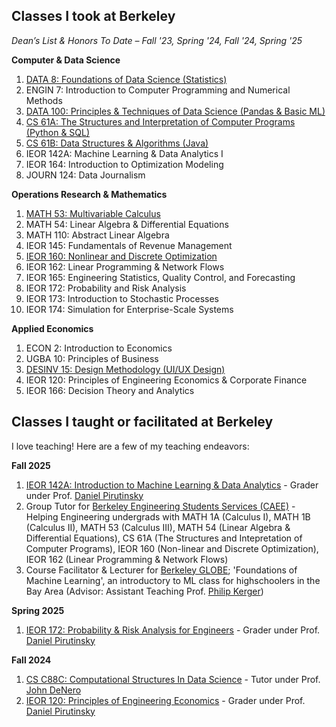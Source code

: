 
## Classes I took at Berkeley

*Dean’s List & Honors To Date – Fall '23, Spring '24, Fall '24, Spring '25*

**Computer & Data Science**
1. [DATA 8: Foundations of Data Science (Statistics)](https://www.data8.org/)
2. ENGIN 7: Introduction to Computer Programming and Numerical Methods 
3. [DATA 100: Principles & Techniques of Data Science (Pandas & Basic ML)](https://ds100.org/)
4. [CS 61A: The Structures and Interpretation of Computer Programs (Python & SQL)](https://cs61a.org/)
5. [CS 61B: Data Structures & Algorithms (Java)](https://sp24.datastructur.es/)
6. IEOR 142A: Machine Learning & Data Analytics I
7. IEOR 164: Introduction to Optimization Modeling
8. JOURN 124: Data Journalism

**Operations Research & Mathematics**
1. [MATH 53: Multivariable Calculus](https://math.berkeley.edu/~zworski/syllabus53_23.html) 
2. MATH 54: Linear Algebra & Differential Equations
3. MATH 110: Abstract Linear Algebra
4. IEOR 145: Fundamentals of Revenue Management
5. [IEOR 160: Nonlinear and Discrete Optimization](https://lavaei.ieor.berkeley.edu/Course_IEOR160_Fall_2024.html)
6. IEOR 162: Linear Programming & Network Flows
7. IEOR 165: Engineering Statistics, Quality Control, and Forecasting
8. IEOR 172: Probability and Risk Analysis
9. IEOR 173: Introduction to Stochastic Processes
10. IEOR 174: Simulation for Enterprise-Scale Systems

**Applied Economics**
1. ECON 2: Introduction to Economics
2. UGBA 10: Principles of Business
3. [DESINV 15: Design Methodology (UI/UX Design)](https://sites.google.com/berkeley.edu/bargain-buddy/home?authuser=0)
4. IEOR 120: Principles of Engineering Economics & Corporate Finance
6. IEOR 166: Decision Theory and Analytics


## Classes I taught or facilitated at Berkeley
I love teaching! Here are a few of my teaching endeavors:

**Fall 2025**

1. [IEOR 142A: Introduction to Machine Learning & Data Analytics](https://classes.berkeley.edu/content/2025-fall-indeng-142a-1-lec-1) - Grader under Prof. [Daniel Pirutinsky](https://pirutinsky.ieor.berkeley.edu/)
2. Group Tutor for [Berkeley Engineering Students Services (CAEE)](https://engineering.berkeley.edu/students/academic-support/) - Helping Engineering undergrads with MATH 1A (Calculus I), MATH 1B (Calculus II), MATH 53 (Calculus III), MATH 54 (Linear Algebra & Differential Equations), CS 61A (The Structures and Intepretation of Computer Programs), IEOR 160 (Non-linear and Discrete Optimization), IEOR 162 (Linear Programming & Network Flows)
3. Course Facilitator & Lecturer for [Berkeley GLOBE](https://globe.berkeley.edu/); 'Foundations of Machine Learning', an introductory to ML class for highschoolers in the Bay Area (Advisor: Assistant Teaching Prof. [Philip Kerger](https://phillipkerger.github.io/))

**Spring 2025**

1. [IEOR 172: Probability & Risk Analysis for Engineers](https://classes.berkeley.edu/content/2025-spring-indeng-172-1-lec-1) - Grader under Prof. [Daniel Pirutinsky](https://pirutinsky.ieor.berkeley.edu/)

**Fall 2024**

1. [CS C88C: Computational Structures In Data Science](https://c88c.org/fa24/) - Tutor under Prof. [John DeNero](https://denero.org/)
2. [IEOR 120: Principles of Engineering Economics](https://classes.berkeley.edu/content/indeng-120) - Grader under Prof. [Daniel Pirutinsky](https://pirutinsky.ieor.berkeley.edu/)


